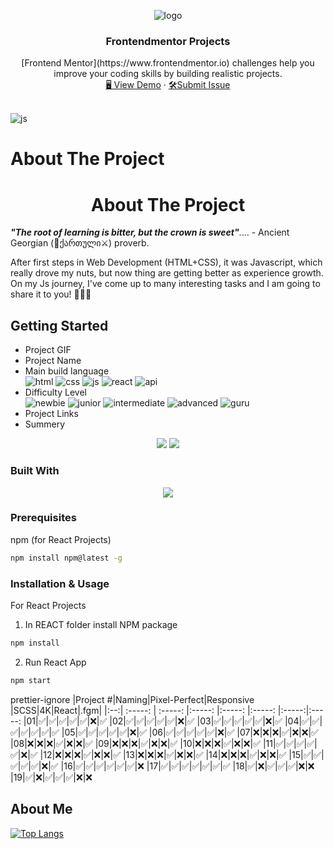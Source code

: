 


<a name="readme-top"></a>
<div align="center">
 <img src="https://user-images.githubusercontent.com/79293287/230691890-17dd73a3-5dc6-4b12-9c63-e598e254f73d.png" alt="logo"><br/>
<h3 align="center">Frontendmentor Projects</h3>
 [Frontend Mentor](https://www.frontendmentor.io) challenges help you improve your coding skills by building realistic projects.
  <div align="center">
    <a href="https://gpx.ge/challenge/frontend/" target="_blank">🖥️ View Demo</a>
    ·
    <a href="https://github.com/tsotneforester/Bitcamp/issues">🛠Submit Issue</a>
  </div>
<br/>

</div>

![js](https://user-images.githubusercontent.com/79293287/230690681-18f9f658-7611-4280-aedf-088468960a12.gif)

# About The Project
<h1 align="center"> About The Project </h1> 

_**"The root of learning is bitter, but the crown is sweet"**_.... - Ancient Georgian (:bow_and_arrow:ქართული:crossed_swords:) proverb.

After first steps in Web Development (HTML+CSS), it was Javascript, which really drove my nuts, but now thing are getting better as experience growth. On my Js journey, I've come up to many interesting tasks and I am going to share it to you! :partying_face::partying_face::partying_face:

## Getting Started

- Project GIF
- Project Name
- Main build language  
![html](https://img.shields.io/badge/-HTML-6abecd "image")
![css](https://img.shields.io/badge/-CSS-3e54a3 "image")
![js](https://img.shields.io/badge/-Vanilla%20JS-cf6390 "image")
![react](https://img.shields.io/badge/-React-f4cf0c "image")
![api](https://img.shields.io/badge/-API-aad742 "image")
- Difficulty Level  
![newbie](https://img.shields.io/badge/%201%20-newbie-white?labelColor=6abecd "image")
![junior](https://img.shields.io/badge/%202%20-junior-white?labelColor=aad742 "image")
![intermediate](https://img.shields.io/badge/%203%20-intermediate-white?labelColor=f1b604 "image")
![advanced](https://img.shields.io/badge/%204%20-advanced-white?labelColor=bf4605 "image")
![guru](https://img.shields.io/badge/%205%20-guru-white?labelColor=ed2c49 "image")
- Project Links
- Summery

<div align="center">
 <img src="https://user-images.githubusercontent.com/79293287/230690673-ac25b7f0-b471-4be6-8c54-24f077d40c23.png" />
 <img src="https://user-images.githubusercontent.com/79293287/230690648-8c65bd88-363a-47dd-a97a-6f3ef3855a2b.png" />
</div>

### Built With

<p align="center">
  <a href="https://skillicons.dev">
    <img src="https://skills.thijs.gg/icons?i=js,html,css,sass,styledcomponents,react,codepen,figma,git,ps,vscode" />
  </a>
</p>


### Prerequisites
npm (for React Projects)
  ```sh
  npm install npm@latest -g
  ```

### Installation & Usage

For React Projects
  1. In REACT folder install NPM package
  ```sh
  npm install
  ```
  2. Run React App
  ```sh
  npm start
  ```



prettier-ignore
|Project #|Naming|Pixel-Perfect|Responsive |SCSS|4K|React|.fgm|
|:--:| :-----: | :-----: |:-----: |:-----: |:-----: |:-----:|:-----:
|01|✅|✅|✅|✅|✅|❌|✅
|02|✅|✅|✅|✅|✅|❌|✅
|03|✅|✅|✅|✅|✅|❌|✅
|04|✅|✅|✅|✅|✅|✅|✅
|05|✅|✅|✅|✅|✅|❌|✅
|06|✅|✅|✅|✅|✅|❌|✅
|07|❌|❌|❌|✅|❌|❌|✅
|08|❌|❌|❌|✅|❌|❌|✅
|09|❌|❌|❌|✅|❌|❌|✅
|10|❌|❌|❌|✅|❌|❌|✅
|11|✅|✅|✅|✅|✅|❌|✅
|12|❌|❌|❌|✅|❌|❌|✅
|13|❌|❌|❌|✅|❌|❌|✅
|14|❌|❌|❌|✅|❌|❌|✅
|15|✅|✅|✅|✅|✅|❌|✅
|16|✅|✅|✅|✅|✅|✅|❌
|17|✅|✅|✅|✅|✅|✅|✅
|18|✅|❌|✅|✅|✅|❌|❌
|19|✅|❌|✅|✅|✅|❌|❌

## About Me

[![Top Langs](http://github-profile-summary-cards.vercel.app/api/cards/profile-details?username=tsotneforester&theme=github_dark)](https://github.com/anuraghazra/github-readme-stats)

